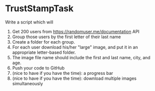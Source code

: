 # TrustStampTask

Write a script which will
1. Get 200 users from https://randomuser.me/documentation API
2. Group those users by the first letter of their last name
3. Create a folder for each group.
4. For each user download his/her "large" image, and put it in an appropriate letter-based folder.
5. The image file name should include the first and last name, city, and age.
6. Push your code to GitHub 
7. (nice to have if you have the time): a progress bar
8. (nice to have if you have the time): download multiple images simultaneously

